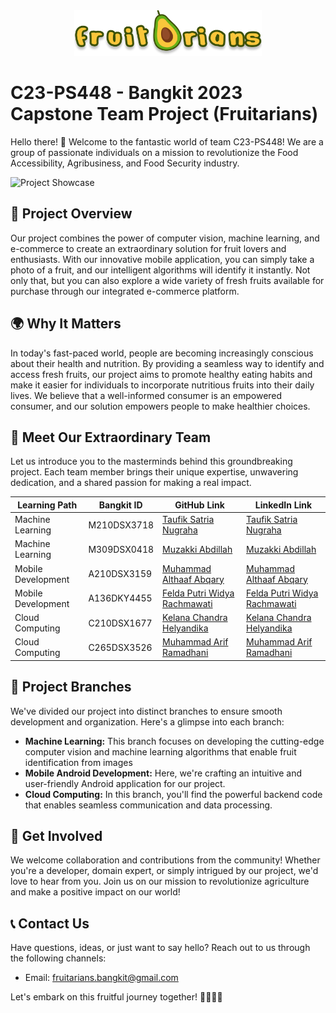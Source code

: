 <div align="center">
  <img src="app_logo.png" alt="Project Logo" width="300">
</div>

# C23-PS448 - Bangkit 2023 Capstone Team Project (Fruitarians)

Hello there! 👋 Welcome to the fantastic world of team C23-PS448! We are a group of passionate individuals on a mission to revolutionize the Food Accessibility, Agribusiness, and Food Security industry. 

![Project Showcase](DemoFruitariansApp.gif)

## 🍓 Project Overview

Our project combines the power of computer vision, machine learning, and e-commerce to create an extraordinary solution for fruit lovers and enthusiasts. With our innovative mobile application, you can simply take a photo of a fruit, and our intelligent algorithms will identify it instantly. Not only that, but you can also explore a wide variety of fresh fruits available for purchase through our integrated e-commerce platform.

## 🌍 Why It Matters

In today's fast-paced world, people are becoming increasingly conscious about their health and nutrition. By providing a seamless way to identify and access fresh fruits, our project aims to promote healthy eating habits and make it easier for individuals to incorporate nutritious fruits into their daily lives. We believe that a well-informed consumer is an empowered consumer, and our solution empowers people to make healthier choices.

## 👥 Meet Our Extraordinary Team

Let us introduce you to the masterminds behind this groundbreaking project. Each team member brings their unique expertise, unwavering dedication, and a shared passion for making a real impact.

| Learning Path                         | Bangkit ID    | GitHub Link                | LinkedIn Link                          |
|------------------------------|---------------|-----------------------|-----------------------------------|
| Machine Learning        | M210DSX3718   | [Taufik Satria Nugraha](https://github.com/taufiksatrian) | [Taufik Satria Nugraha](https://www.linkedin.com/in/taufiksatrianugraha/)      |
| Machine Learning             | M309DSX0418   | [Muzakki Abdillah](https://github.com/muzakkiabdillah123) | [Muzakki Abdillah](https://www.linkedin.com/in/muzakki-abdillah-386374193/)      |
| Mobile Development      | A210DSX3159   | [Muhammad Althaaf Abqary](https://github.com/taftaabqary) | [Muhammad Althaaf Abqary](https://linkedin.com/in/muhammad-althaaf-abqary-2000151b7)      |
| Mobile Development | A136DKY4455   | [Felda Putri Widya Rachmawati](https://github.com/putrifelda) | [Felda Putri Widya Rachmawati](https://www.linkedin.com/in/felda-putri-widya-rachmawati-77942122a/)      |
| Cloud Computing    | C210DSX1677   | [Kelana Chandra Helyandika](https://github.com/momokii) | [Kelana Chandra Helyandika](https://www.linkedin.com/in/kelanach/)      |
| Cloud Computing      | C265DSX3526   | [Muhammad Arif Ramadhani](https://github.com/ariframadhan01) | [Muhammad Arif Ramadhani](https://www.linkedin.com/in/muhammadariframadhani/)      |

## 🚀 Project Branches

We've divided our project into distinct branches to ensure smooth development and organization. Here's a glimpse into each branch:

- **Machine Learning:** This branch focuses on developing the cutting-edge computer vision and machine learning algorithms that enable fruit identification from images
- **Mobile Android Development:** Here, we're crafting an intuitive and user-friendly Android application for our project.
- **Cloud Computing:** In this branch, you'll find the powerful backend code that enables seamless communication and data processing.

## 🤝 Get Involved

We welcome collaboration and contributions from the community! Whether you're a developer, domain expert, or simply intrigued by our project, we'd love to hear from you. Join us on our mission to revolutionize agriculture and make a positive impact on our world!

## 📞 Contact Us

Have questions, ideas, or just want to say hello? Reach out to us through the following channels:

- Email: fruitarians.bangkit@gmail.com

Let's embark on this fruitful journey together! 🍓🍍🥭✨

